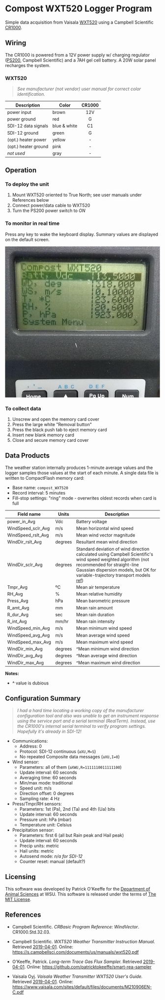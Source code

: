 # Compost WXT520 Logger Program

Simple data acquisition from Vaisala [WXT520](https://www.campbellsci.com/wxt520)
using a Campbell Scientific [CR1000](https://www.campbellsci.com/cr1000). 


## Wiring

The CR1000 is powered from a 12V power supply w/ charging regulator 
([PS200](https://www.campbellsci.com/ps200), Campbell Scientific) and a 7AH gel
cell battery. A 20W solar panel recharges the system.

### WXT520 

> *See manufacturer (not vendor) user manual for correct color identification.*

| Description          | Color        | CR1000 |
|----------------------|--------------|:------:|
| power input          | brown        | 12V |
| power ground         | red          | G |
| SDI-12 data signals  | blue & white | C1 |
| SDI-12 ground        | green        | G |
| (opt.) heater power  | yellow       | - |
| (opt.) heater ground | pink         | - |
| *not used*           | gray         | - |


## Operation

### To deploy the unit

1. Mount WXT520 oriented to True North; see user manuals under References below
2. Connect power/data cable to WXT520
3. Turn the PS200 power switch to *ON*

### To monitor in real time

Press any key to wake the keyboard display. Summary values are displayed on
the default screen.

![Keyboard display](keyboard-display.jpg)

### To collect data

1. Unscrew and open the memory card cover
2. Press the large white "Removal button"
3. Press the black push tab to eject memory card
4. Insert new blank memory card
5. Close and secure memory card cover


## Data Products

The weather station internally produces 1-minute average values and the logger
samples those values at the start of each minute. A single data file is written
to CompactFlash memory card:

* Base name: `compost_WXT520`
* Record interval: 5 minutes
* Fill-stop settings: "ring" mode - overwrites oldest records when card is full

| Field name         | Units   | Description |
|--------------------|---------|-------------|
| power_in_Avg       | Vdc     | Battery voltage |
| WindSpeed_sclr_Avg | m/s     | Mean horizontal wind speed |
| WindSpeed_rslt_Avg | m/s     | Mean wind vector magnitude |
| WindDir_rslt_Avg   | degrees | Resultant mean wind direction |
| WindDir_sclr_Avg   | degrees | Standard deviation of wind direction calculated using Campbell Scientific's wind speed weighted algorithm (not recommended for straight-line Gaussian dispersion models, but OK for variable-trajectory transport models [ref](#ref1)) |
| Tmpr_Avg           | ºC      | Mean air temperature |
| RH_Avg             | %       | Mean relative humidity |
| Press_Avg          | hPa     | Mean barometric pressure |
| R_amt_Avg          | mm      | Mean rain amount |
| R_dur_Avg          | sec     | Mean rain duration |
| R_int_Avg          | mm/hr   | Mean rain intensity |
| WindSpeed_min_Avg  | m/s     | Mean minimum wind speed |
| WindSpeed_avg_Avg  | m/s     | Mean average wind speed |
| WindSpeed_max_Avg  | m/s     | Mean maximum wind speed |
| WindDir_min_Avg    | degrees | ^Mean minimum wind direction |
| WindDir_avg_Avg    | degrees | ^Mean average wind direction |
| WindDir_max_Avg    | degrees | ^Mean maximum wind direction |

**Notes:**
* **^** value is dubious


## Configuration Summary

> *I had a hard time locating a working copy of the manufacturer configuration
> tool and also was unable to get an instrument response using the service port
> and a serial terminal (RealTerm). Instead, use the CR1000's internal serial
> terminal to verify program settings. Hopefully it's already in SDI-12!*

* Communications: 
    * Address: 0
    * Protocol: SDI-12 continuous (`aXU,M=S`)
    * No repeated Composite data messages (`aXU,I=0`)
* Wind sensor:
    * Parameters: all of them (`aXWU,R=1111110011111100`)
    * Update interval: 60 seconds
    * Averaging time: 60 seconds
    * Min/max mode: traditional
    * Speed unit: m/s
    * Direction offset: 0 degrees
    * Sampling rate: 4 Hz
* Press/Tmpr/RH sensors:
    * Parameters: 1st (Pa), 2nd (Ta) and 4th (Ua) bits
    * Update interval: 60 seconds
    * Pressure unit: hPa (mbar)
    * Temperature unit: Celsius
* Precipitation sensor:
    * Parameters: first 6 (all but Rain peak and Hail peak)
    * Update interval: 60 seconds
    * Precip units: metric
    * Hail units: metric
    * Autosend mode: *n/a for SDI-12*
    * Counter reset: manual (default?)

## Licensing

This software was developed by Patrick O'Keeffe for the [Department of Animal
Sciences](https://ansci.wsu.edu) at WSU. This software is released under the terms of
[The MIT License](https://opensource.org/licenses/MIT). 

## References

* <a name="ref1">Campbell Scientific. *CRBasic Program Reference: WindVector*. CR1000.Std.32.03.

* Campbell Scientific. *WXT520 Weather Transmitter Instruction Manual.*
  Retrieved [2019-04-01](http://web.archive.org/web/20190402022924/https://s.campbellsci.com/documents/us/manuals/wxt520.pdf).
  Online: https://s.campbellsci.com/documents/us/manuals/wxt520.pdf

* O'Keeffe, Patrick. *Long-term Trace Gas Flux Sampler.* Retrieved
  [2019-04-01](https://github.com/patricktokeeffe/smart-rea-sampler/tree/28761e29de800241bed19b0f57ce3843934bad00).
  Online: https://github.com/patricktokeeffe/smart-rea-sampler

* Vaisala Oyj. *Vaisala Weather Transmitter WXT520 User's Guide.* Retrieved
  [2019-04-01](http://web.archive.org/web/20190402023101/https://www.vaisala.com/sites/default/files/documents/M210906EN-C.pdf).
  Online: https://www.vaisala.com/sites/default/files/documents/M210906EN-C.pdf

